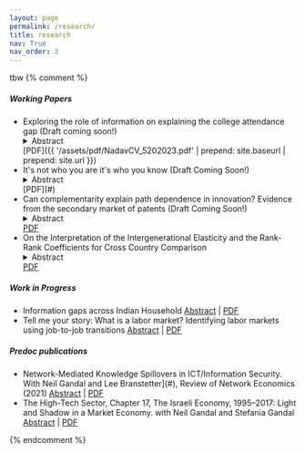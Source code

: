 ```yaml
---
layout: page
permalink: /research/
title: research
nav: True
nav_order: 3
---
```

tbw 
{% comment %} 
<!-- _pages/publications.md -->
##### Working Papers 
- Exploring the role of information on explaining the college attendance gap (Draft coming soon!)
  <details><summary>Abstract</summary>Abstract for this paper goes here.</details>[PDF]({{ '/assets/pdf/NadavCV_5202023.pdf' | prepend: site.baseurl | prepend: site.url }})
- It's not who you are it's who you know (Draft Coming Soon!)
  <details><summary>Abstract</summary> Abstract for this paper goes here.</details> [PDF](#)
- Can complementarity explain path dependence in innovation? Evidence from the secondary market of patents (Draft Coming Soon!)<details><summary>Abstract</summary>Abstract for this paper goes here.</details>[PDF](#)
- On the Interpretation of the Intergenerational Elasticity and the Rank-Rank Coefficients for Cross Country Comparison<details><summary>Abstract</summary>Abstract for this paper goes here.</details> [PDF](#)

##### Work in Progress
- Information gaps across Indian Household [Abstract](#) | [PDF](#)
- Tell me your story: What is a labor market? Identifying labor markets using job-to-job transitions [Abstract](#) | [PDF](#)

##### Predoc publications
- Network-Mediated Knowledge Spillovers in ICT/Information Security. With Neil Gandal and Lee Branstetter](#),
Review of Network Economics (2021) [Abstract](#) | [PDF](#)
- The High-Tech Sector, Chapter 17, The Israeli Economy, 1995–2017: Light and Shadow in a Market Economy.  with  Neil Gandal and  Stefania Gandal [Abstract](#) | [PDF](#)

 {% endcomment %}
